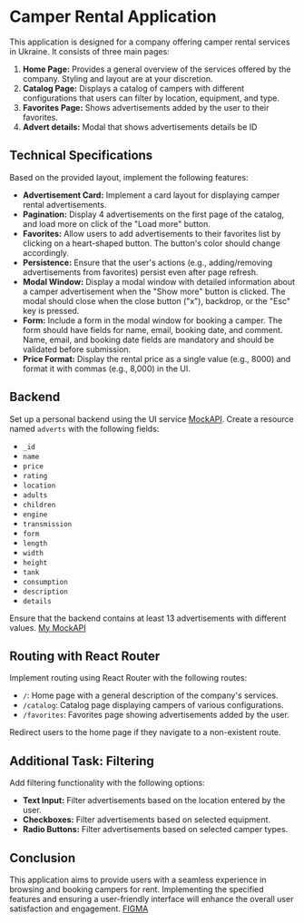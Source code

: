# Camper Rental Application

This application is designed for a company offering camper rental services in Ukraine. It consists of three main pages:

1. **Home Page:** Provides a general overview of the services offered by the company. Styling and layout are at your discretion.
2. **Catalog Page:** Displays a catalog of campers with different configurations that users can filter by location, equipment, and type.
3. **Favorites Page:** Shows advertisements added by the user to their favorites.
4. **Advert details:** Modal that shows advertisements details be ID

## Technical Specifications

Based on the provided layout, implement the following features:

- **Advertisement Card:** Implement a card layout for displaying camper rental advertisements.
- **Pagination:** Display 4 advertisements on the first page of the catalog, and load more on click of the "Load more" button.
- **Favorites:** Allow users to add advertisements to their favorites list by clicking on a heart-shaped button. The button's color should change accordingly.
- **Persistence:** Ensure that the user's actions (e.g., adding/removing advertisements from favorites) persist even after page refresh.
- **Modal Window:** Display a modal window with detailed information about a camper advertisement when the "Show more" button is clicked. The modal should close when the close button ("x"), backdrop, or the "Esc" key is pressed.
- **Form:** Include a form in the modal window for booking a camper. The form should have fields for name, email, booking date, and comment. Name, email, and booking date fields are mandatory and should be validated before submission.
- **Price Format:** Display the rental price as a single value (e.g., 8000) and format it with commas (e.g., 8,000) in the UI.

## Backend

Set up a personal backend using the UI service [MockAPI](https://mockapi.io/). Create a resource named `adverts` with the following fields:

- `_id`
- `name`
- `price`
- `rating`
- `location`
- `adults`
- `children`
- `engine`
- `transmission`
- `form`
- `length`
- `width`
- `height`
- `tank`
- `consumption`
- `description`
- `details`

Ensure that the backend contains at least 13 advertisements with different values. [My MockAPI](https://6626c747b625bf088c069afe.mockapi.io/cars)

## Routing with React Router

Implement routing using React Router with the following routes:

- `/`: Home page with a general description of the company's services.
- `/catalog`: Catalog page displaying campers of various configurations.
- `/favorites`: Favorites page showing advertisements added by the user.

Redirect users to the home page if they navigate to a non-existent route.

## Additional Task: Filtering

Add filtering functionality with the following options:

- **Text Input:** Filter advertisements based on the location entered by the user.
- **Checkboxes:** Filter advertisements based on selected equipment.
- **Radio Buttons:** Filter advertisements based on selected camper types.

## Conclusion

This application aims to provide users with a seamless experience in browsing and booking campers for rent. Implementing the specified features and ensuring a user-friendly interface will enhance the overall user satisfaction and engagement. [FIGMA](https://www.figma.com/file/fnMWH0eBB7NnoqdAiiKWsQ/Test?type=design&node-id=25-12952&mode=design&t=k6q9YC4Rqs0Ln3aY-0)
